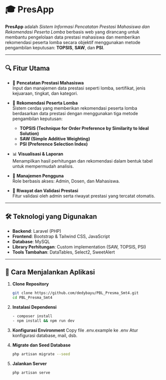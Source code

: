 # 🎓 PresApp

**PresApp** adalah *Sistem Informasi Pencatatan Prestasi Mahasiswa dan Rekomendasi Peserta Lomba* berbasis web yang dirancang untuk membantu pengelolaan data prestasi mahasiswa dan memberikan rekomendasi peserta lomba secara objektif menggunakan metode pengambilan keputusan: **TOPSIS**, **SAW**, dan **PSI**.

---

## 🔍 Fitur Utama

- 📌 **Pencatatan Prestasi Mahasiswa**  
  Input dan manajemen data prestasi seperti lomba, sertifikat, jenis kejuaraan, tingkat, dan kategori.

- 🧠 **Rekomendasi Peserta Lomba**  
  Sistem cerdas yang memberikan rekomendasi peserta lomba berdasarkan data prestasi dengan menggunakan tiga metode pengambilan keputusan:
  - **TOPSIS (Technique for Order Preference by Similarity to Ideal Solution)**
  - **SAW (Simple Additive Weighting)**
  - **PSI (Preference Selection Index)**

- 📊 **Visualisasi & Laporan**  
  Menampilkan hasil perhitungan dan rekomendasi dalam bentuk tabel untuk mempermudah analisis.

- 👥 **Manajemen Pengguna**  
  Role berbasis akses: Admin, Dosen, dan Mahasiswa.

- 🧾 **Riwayat dan Validasi Prestasi**  
  Fitur validasi oleh admin serta riwayat prestasi yang tercatat otomatis.

---

## 🛠️ Teknologi yang Digunakan

- **Backend**: Laravel (PHP)
- **Frontend**: Bootstrap & Tailwind CSS, JavaScript
- **Database**: MySQL
- **Library Perhitungan**: Custom implementation (SAW, TOPSIS, PSI)
- **Tools Tambahan**: DataTables, Select2, SweetAlert

---

## 🚀 Cara Menjalankan Aplikasi

1. **Clone Repository**
   ```bash
   git clone https://github.com/dedybayu/PBL_Presma_Smt4.git
   cd PBL_Presma_Smt4

2. **Instalasi Dependensi**
    ```bash
    - composer install
    - npm install && npm run dev

3. **Konfigurasi Environment**
    Copy file .env.example ke .env
    Atur konfigurasi database, mail, dsb.

4. **Migrate dan Seed Database**
    ```bash
    php artisan migrate --seed

5. **Jalankan Server**
    ```bash
    php artisan serve